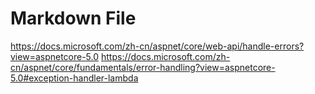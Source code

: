 ﻿# Markdown File

https://docs.microsoft.com/zh-cn/aspnet/core/web-api/handle-errors?view=aspnetcore-5.0
https://docs.microsoft.com/zh-cn/aspnet/core/fundamentals/error-handling?view=aspnetcore-5.0#exception-handler-lambda